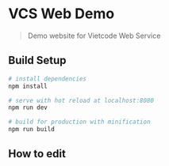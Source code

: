# VCS Web Demo

> Demo  website for Vietcode Web Service

## Build Setup

``` bash
# install dependencies
npm install

# serve with hot reload at localhost:8080
npm run dev

# build for production with minification
npm run build
```
## How to edit


